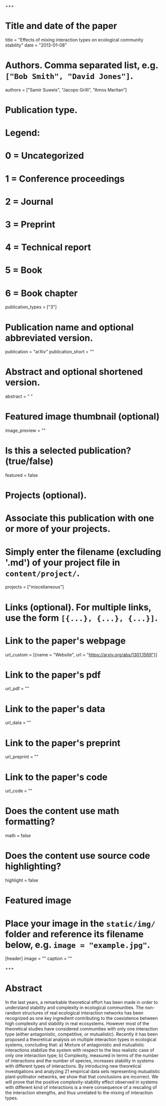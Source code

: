 +++
# Title and date of the paper
title = "Effects of mixing interaction types on ecological community stability"
date = "2013-01-08"

# Authors. Comma separated list, e.g. `["Bob Smith", "David Jones"]`.
authors = ["Samir Suweis", "Jacopo Grilli", "Amos Maritan"]
# Publication type.
# Legend:
# 0 = Uncategorized
# 1 = Conference proceedings
# 2 = Journal
# 3 = Preprint
# 4 = Technical report
# 5 = Book
# 6 = Book chapter
publication_types = ["3"]

# Publication name and optional abbreviated version.
publication = "arXiv"
publication_short = ""

# Abstract and optional shortened version.
abstract = " "
# Featured image thumbnail (optional)
image_preview = ""

# Is this a selected publication? (true/false)
featured = false

# Projects (optional).
#   Associate this publication with one or more of your projects.
#   Simply enter the filename (excluding '.md') of your project file in `content/project/`.
projects = ["miscellaneous"]

# Links (optional). For multiple links, use the form `[{...}, {...}, {...}]`.
# Link to the paper's webpage
url_custom = [{name = "Website", url = "https://arxiv.org/abs/1301.1569"}]
# Link to the paper's pdf
url_pdf = ""
# Link to the paper's data
url_data = ""
# Link to the paper's preprint
url_preprint = ""
# Link to the paper's code
url_code = ""


# Does the content use math formatting?
math = false

# Does the content use source code highlighting?
highlight = false

# Featured image
# Place your image in the `static/img/` folder and reference its filename below, e.g. `image = "example.jpg"`.
[header]
image = ""
caption = ""

+++

# Abstract
In the last years, a remarkable theoretical effort has been made in order to understand stability and complexity in ecological communities. The non-random structures of real ecological interaction networks has been recognized as one key ingredient contributing to the coexistence between high complexity and stability in real ecosystems. However most of the theoretical studies have considered communities with only one interaction type (either antagonistic, competitive, or mutualistic). Recently it has been proposed a theoretical analysis on multiple interaction types in ecological systems, concluding that: a) Mixture of antagonistic and mutualistic interactions stabilize the system with respect to the less realistic case of only one interaction type; b) Complexity, measured in terms of the number of interactions and the number of species, increases stability in systems with different types of interactions. By introducing new theoretical investigations and analyzing 21 empirical data sets representing mutualistic plant-pollinator networks, we show that that conclusions are incorrect. We will prove that the positive complexity-stability effect observed in systems with different kind of interactions is a mere consequence of a rescaling of the interaction strengths, and thus unrelated to the mixing of interaction types.
